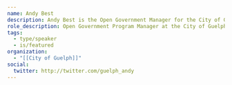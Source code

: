 ```yaml
---
name: Andy Best
description: Andy Best is the Open Government Manager for the City of Guelph. His mission is to drive the modernization of City services and governance to provide citizens with a great civic experience.
role_description: Open Government Program Manager at the City of Guelph
tags:
  - type/speaker
  - is/featured
organization:
  - "[[City of Guelph]]"
social:
  twitter: http://twitter.com/guelph_andy
---
```

